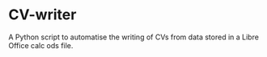 # CV-writer
A Python script to automatise the writing of CVs from data stored in a Libre Office calc ods file.
